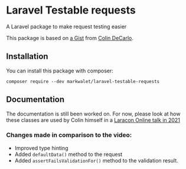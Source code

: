 # Laravel Testable requests

A Laravel package to make request testing easier

This package is based on [a Gist](https://gist.github.com/colindecarlo/9ba9bd6524127fee7580ae66c6d4709d) from [Colin DeCarlo](https://github.com/colindecarlo).

## Installation
You can install this package with composer:

```shell
composer require --dev markwalet/laravel-testable-requests
```

## Documentation

The documentation is still been worked on. For now, please look at how these classes are used by Colin himself in a [Laracon Online talk in 2021](https://youtu.be/mC-MbQSHWec)

### Changes made in comparison to the video:
- Improved type hinting
- Added `defaultData()` method to the request
- Added `assertFailsValidationFor()` method to the validation result.
